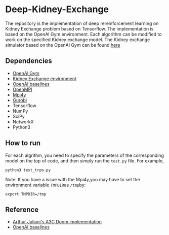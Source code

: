 # Deep-Kidney-Exchange
The repository is the implementation of deep rereinforcement learning on Kidney Exchange problem based on Tensorflow. The implementation is based on the OpenAI Gym environment. Each algorithm can be modified to work on the specified Kidney exchange model. The Kidney exchange simulator based on the OpenAI Gym can be found [here](https://github.com/camoy/gym-kidney)
## Dependencies
* [OpenAI Gym](https://github.com/openai/gym)
* [Kidney Exchange environment](https://github.com/camoy/gym-kidney)
* [OpenAI baselines](https://github.com/openai/baselines)
* [OpenMPI](https://www.open-mpi.org/)
* [Mpi4y](https://pypi.python.org/pypi/mpi4py)
* [Gurobi]()
* Tensorflow
* NumPy
* SciPy
* NetworkX
* Python3
## How to run
For each algrithm, you need to specify the parameters of the corresponding model on the top of code, and then simply run the `test.py` file. For example, 
```
python3 test_trpo.py
```
Note: If you have a issue with the Mpi4y,you may have to set the environment variable `TMPDIR`as `/tmp`by:
```
export TMPDIR=/tmp
```
## Reference
* [Arthur Juliani's A3C Doom implementation](https://github.com/awjuliani/DeepRL-Agents/blob/master/A3C-Doom.ipynb)
* [OpenAI baselines](https://github.com/openai/baselines)
